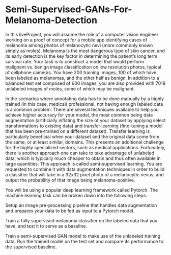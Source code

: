 # Semi-Supervised-GANs-For-Melanoma-Detection

In this liveProject, you will assume the role of a computer vision engineer working on a proof of concept for a mobile app identifying cases of melanoma among photos of melanocytic nevi (more commonly known simply as moles). Melanoma is the most dangerous type of skin cancer, and its early detection is the key factor in determining the patient’s long term survival rate. Your task is to construct a model that would perform malignant vs. benign image classification on low resolution photos, typical of cellphone cameras. You have 200 training images, 100 of which have been labeled as melanomas, and the other half as benign. In addition to a balanced test set composed of 600 images, you are also provided with 7018 unlabeled images of moles, some of which may be malignant.

In the scenarios where annotating data has to be done manually by a highly trained (in this case, medical) professional, not having enough labeled data is a common problem. There are several techniques available to help you achieve higher accuracy for your model, the most common being data augmentation (artificially inflating the size of your dataset by applying select transformations to existing data) and transfer learning (fine-tuning a model that has been pre-trained on a different dataset). Transfer learning is particularly beneficial when your dataset and the original data come from the same, or at least similar, domains. This presents an additional challenge for the highly specialized sectors, such as medical applications. Fortunately, there is another approach one can take to take advantage of unlabeled data, which is typically much cheaper to obtain and thus often available in large quantities. This approach is called semi-supervised learning. You are requested to combine it with data augmentation techniques in order to build a classifier that will take in a 32x32 pixel photo of a melanocytic nevus, and output the probability of that image being melanoma-positive.

You will be using a popular deep learning framework called Pytorch. The machine learning task can be broken down into the following steps:

Setup an image pre-processing pipeline that handles data augmentation and prepares your data to be fed as input to a Pytorch model.

Train a fully supervised melanoma classifier on the labeled data that you have, and test it to serve as a baseline.

Train a semi-supervised GAN model to make use of the unlabeled training data. Run the trained model on the test set and compare its performance to the supervised baseline. 
